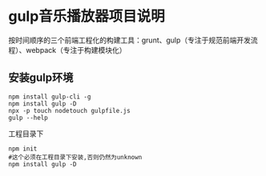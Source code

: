 # gulp音乐播放器项目说明

按时间顺序的三个前端工程化的构建工具：grunt、gulp（专注于规范前端开发流程）、webpack（专注于构建模块化）

## 安装gulp环境
```shell
npm install gulp-cli -g
npm install gulp -D
npx -p touch nodetouch gulpfile.js
gulp --help
```

工程目录下
```shell
npm init
#这个必须在工程目录下安装,否则仍然为unknown
npm install gulp -D
```


